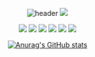 <div align="center">

![header](https://capsule-render.vercel.app/api?type=waving&color=0:00ADD1,100:0173B0&height=200&section=header&fontColor=ADBAC7&text=ChanGyun%20Lee&fontSize=70)
<a href="mailto:changyunlee10@gmail.com" target="_blank"><img src="https://img.shields.io/badge/changyunlee10@gmail.com-EA4335?style=flat-square&logo=Gmail&logoColor=white"/></a>

<p>
<img src="https://img.shields.io/badge/Javascript-F7DF1E?style=flat-square&logo=javascript&logoColor=white"/>
<img src="https://img.shields.io/badge/Typescript-0395D5?style=flat-square&logo=typescript&logoColor=white"/>
<img src="https://img.shields.io/badge/React-61DAFB?style=flat-square&logo=react&logoColor=white"/>
<img src="https://img.shields.io/badge/Next.js-000000?style=flat-square&logo=next.js&logoColor=white"/>
<img src="https://img.shields.io/badge/CSS3-1572B6?style=flat-square&logo=Css3&logoColor=white"/>
<img src="https://img.shields.io/badge/HTML5-E34F26?style=flat-square&logo=html5&logoColor=white"/>
</p>


[![Anurag's GitHub stats](https://github-readme-stats.vercel.app/api?username=lgyn10&show=reviews,prs_merged&show_icons=true&hide=stars,contribs)](https://github.com/lgyn10/github-readme-stats)

</div>
